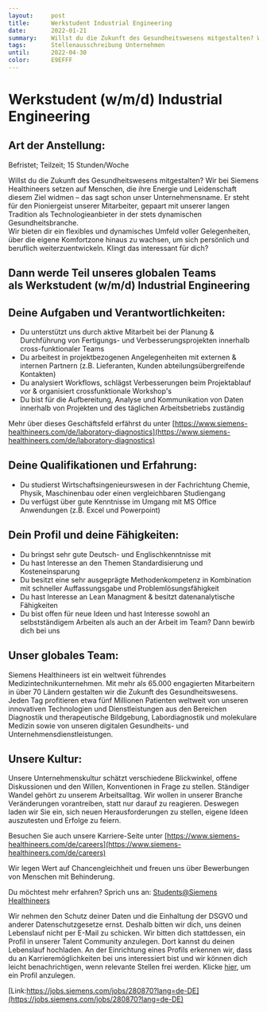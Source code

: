 ```yaml
---
layout:     post
title:      Werkstudent Industrial Engineering
date:       2022-01-21
summary:    Willst du die Zukunft des Gesundheitswesens mitgestalten? Wir bei Siemens Healthineers setzen auf Menschen, die ihre Energie und Leidenschaft diesem Ziel widmen das sagt schon unser Unternehmensname. Er steht für den Pioniergeist ...
tags:       Stellenausschreibung Unternehmen
until:		2022-04-30
color:      E9EFFF
---
```


# Werkstudent (w/m/d) Industrial Engineering

## Art der Anstellung: 

Befristet; Teilzeit; 15 Stunden/Woche

  

Willst du die Zukunft des Gesundheitswesens mitgestalten? Wir bei Siemens Healthineers setzen auf Menschen, die ihre Energie und Leidenschaft diesem Ziel widmen – das sagt schon unser Unternehmensname. Er steht für den Pioniergeist unserer Mitarbeiter, gepaart mit unserer langen Tradition als Technologieanbieter in der stets dynamischen Gesundheitsbranche.  
Wir bieten dir ein flexibles und dynamisches Umfeld voller Gelegenheiten, über die eigene Komfortzone hinaus zu wachsen, um sich persönlich und beruflich weiterzuentwickeln. Klingt das interessant für dich?

  

## Dann werde Teil unseres globalen Teams als Werkstudent (w/m/d) Industrial Engineering 

## Deine Aufgaben und Verantwortlichkeiten: 

-   Du unterstützt uns durch aktive Mitarbeit bei der Planung & Durchführung von Fertigungs- und Verbesserungsprojekten innerhalb cross-funktionaler Teams
-   Du arbeitest in projektbezogenen Angelegenheiten mit externen & internen Partnern (z.B. Lieferanten, Kunden abteilungsübergreifende Kontakten)
-   Du analysiert Workflows, schlägst Verbesserungen beim Projektablauf vor & organisiert crossfunktionale Workshop's
-   Du bist für die Aufbereitung, Analyse und Kommunikation von Daten innerhalb von Projekten und des täglichen Arbeitsbetriebs zuständig

Mehr über dieses Geschäftsfeld erfährst du unter [https://www.siemens-healthineers.com/de/laboratory-diagnostics](https://www.siemens-healthineers.com/de/laboratory-diagnostics)

## Deine Qualifikationen und Erfahrung: 

-  Du studierst Wirtschaftsingenieurswesen in der Fachrichtung Chemie, Physik, Maschinenbau oder einen vergleichbaren Studiengang
-  Du verfügst über gute Kenntnisse im Umgang mit MS Office Anwendungen (z.B. Excel und Powerpoint)

## Dein Profil und deine Fähigkeiten: 

-  Du bringst sehr gute Deutsch- und Englischkenntnisse mit
-  Du hast Interesse an den Themen Standardisierung und Kosteneinsparung
-  Du besitzt eine sehr ausgeprägte Methodenkompetenz in Kombination mit schneller Auffassungsgabe und Problemlösungsfähigkeit
-  Du hast Interesse an Lean Managment & besitzt datenanalytische Fähigkeiten
-  Du bist offen für neue Ideen und hast Interesse sowohl an selbstständigem Arbeiten als auch an der Arbeit im Team? Dann bewirb dich bei uns 

  

## Unser globales Team: 

Siemens Healthineers ist ein weltweit führendes Medizintechnikunternehmen. Mit mehr als 65.000 engagierten Mitarbeitern in über 70 Ländern gestalten wir die Zukunft des Gesundheitswesens. Jeden Tag profitieren etwa fünf Millionen Patienten weltweit von unseren innovativen Technologien und Dienstleistungen aus den Bereichen Diagnostik und therapeutische Bildgebung, Labordiagnostik und molekulare Medizin sowie von unseren digitalen Gesundheits- und Unternehmensdienstleistungen.

## Unsere Kultur:

Unsere Unternehmenskultur schätzt verschiedene Blickwinkel, offene Diskussionen und den Willen, Konventionen in Frage zu stellen. Ständiger Wandel gehört zu unserem Arbeitsalltag. Wir wollen in unserer Branche Veränderungen vorantreiben, statt nur darauf zu reagieren. Deswegen laden wir Sie ein, sich neuen Herausforderungen zu stellen, eigene Ideen auszutesten und Erfolge zu feiern.

Besuchen Sie auch unsere Karriere-Seite unter [https://www.siemens-healthineers.com/de/careers](https://www.siemens-healthineers.com/de/careers)

Wir legen Wert auf Chancengleichheit und freuen uns über Bewerbungen von Menschen mit Behinderung.

Du möchtest mehr erfahren? Sprich uns an: [Students@Siemens Healthineers](http://students.func@siemens-healthineers.com/) 

Wir nehmen den Schutz deiner Daten und die Einhaltung der DSGVO und anderer Datenschutzgesetze ernst. Deshalb bitten wir dich, uns deinen Lebenslauf nicht per E-Mail zu schicken. Wir bitten dich stattdessen, ein Profil in unserer Talent Community anzulegen. Dort kannst du deinen Lebenslauf hochladen. An der Einrichtung eines Profils erkennen wir, dass du an Karrieremöglichkeiten bei uns interessiert bist und wir können dich leicht benachrichtigen, wenn relevante Stellen frei werden. Klicke [hier](https://4connect.siemens.com/stayconnected), um ein Profil anzulegen.  

[Link:https://jobs.siemens.com/jobs/280870?lang=de-DE](https://jobs.siemens.com/jobs/280870?lang=de-DE)
